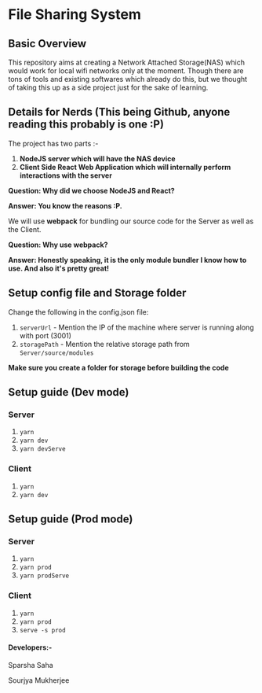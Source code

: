 # File Sharing System

## Basic Overview
This repository aims at creating a Network Attached Storage(NAS) which would work for local wifi networks only at the moment.
Though there are tons of tools and existing softwares which already do this, but we thought of taking this up as a side project just for the sake of learning.

## Details for Nerds (This being Github, anyone reading this probably is one :P)
The project has two parts :-
1. **NodeJS server which will have the NAS device**
2. **Client Side React Web Application which will internally perform interactions with the server**

**Question: Why did we choose NodeJS and React?**

**Answer: You know the reasons :P.**

We will use **webpack** for bundling our source code for the Server as well as the Client.

**Question: Why use webpack?**

**Answer: Honestly speaking, it is the only module bundler I know how to use. And also it's pretty great!**

## Setup config file and Storage folder
Change the following in the config.json file:
1. `serverUrl` - Mention the IP of the machine where server is running along with port (3001)
2. `storagePath` - Mention the relative storage path from `Server/source/modules`

**Make sure you create a folder for storage before building the code**

## Setup guide (Dev mode)
### Server
1. `yarn`
2. `yarn dev`
3. `yarn devServe`

### Client
1. `yarn`
2. `yarn dev`

## Setup guide (Prod mode)
### Server
1. `yarn`
2. `yarn prod`
3. `yarn prodServe`

### Client
1. `yarn`
2. `yarn prod`
3. `serve -s prod`

#### Developers:-
Sparsha Saha

Sourjya Mukherjee
